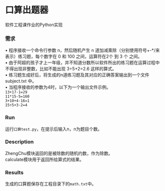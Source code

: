# 口算出题器
软件工程课作业的Python实现    <br/>
### 需求
•	程序接收一个命令行参数 n，然后随机产生 n 道加减乘除（分别使用符号+-*/来表示）练习题，每个数字在 0 和 100 之间，运算符在2个 到 3 个 之间。 <br/>
•	由于阿超的孩子才上一年级，并不知道分数所以软件所出的练习题在运算过程中不得出现非整数，比如不能出现 3÷5+2=2.6 这样的算式。 <br/>
•	练习题生成好后，将生成的n道练习题及其对应的正确答案输出到一个文件 subject.txt 中。 <br/>
•	当程序接收的参数为4时，以下为一个输出文件示例。 <br/>
`13+17-1=29`  <br/>
`11*15-5=160` <br/>
`3+10+4-16=1` <br/>
`15÷5+3-2=4` <br/>                                  
### Run
运行`口算test.py`，在提示后输入n，n为题目个数。 <br/>
### Description
ZhengChu模块返回的是被除数的随机约数，作为除数。 <br/>
calculate模块用于返回所给算式的结果。  <br/>
### Results
生成的口算题保存在工程目录下的`math.txt`中。<br/>